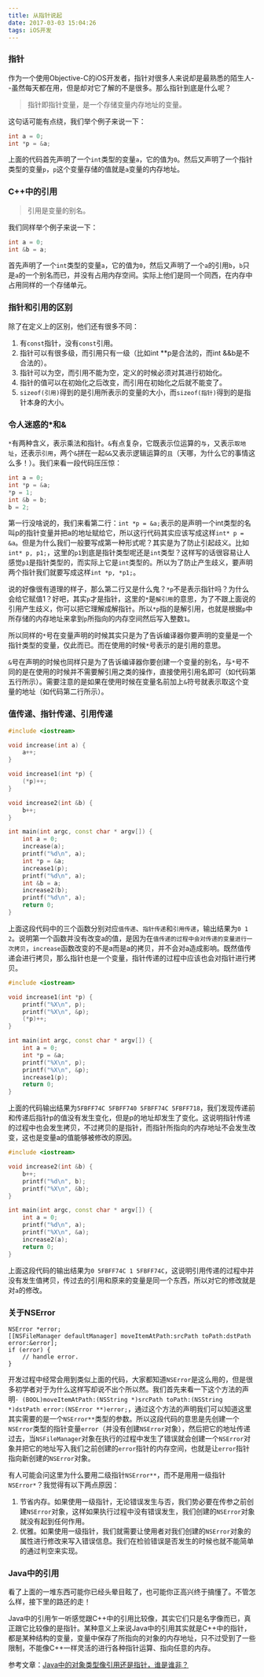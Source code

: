 ```yaml
---
title: 从指针说起
date: 2017-03-03 15:04:26
tags: iOS开发
---
```


### 指针
作为一个使用Objective-C的iOS开发者，指针对很多人来说却是最熟悉的陌生人--虽然每天都在用，但是却对它了解的不是很多。那么指针到底是什么呢？

> 指针即指针变量，是一个存储变量内存地址的变量。

这句话可能有点绕，我们举个例子来说一下：

```c
int a = 0;
int *p = &a;
```
上面的代码首先声明了一个`int`类型的变量`a`，它的值为`0`。然后又声明了一个指针类型的变量`p`，`p`这个变量存储的值就是`a`变量的内存地址。

### C++中的引用
> 引用是变量的别名。

我们同样举个例子来说一下：
```cpp
int a = 0;
int &b = a;
```
首先声明了一个`int`类型的变量`a`，它的值为`0`，然后又声明了一个`a`的引用`b`，`b`只是`a`的一个别名而已，并没有占用内存空间。实际上他们是同一个同西，在内存中占用同样的一个存储单元。

### 指针和引用的区别
除了在定义上的区别，他们还有很多不同：
1. 有`const`指针，没有`const`引用。
2. 指针可以有很多级，而引用只有一级（比如int **p是合法的，而int &&b是不合法的）。
3. 指针可以为空，而引用不能为空，定义的时候必须对其进行初始化。
4. 指针的值可以在初始化之后改变，而引用在初始化之后就不能变了。
5. `sizeof(引用)`得到的是引用所表示的变量的大小，而`sizeof(指针)`得到的是指针本身的大小。

### 令人迷惑的*和&
`*`有两种含义，表示乘法和指针。`&`有点复杂，它既表示位运算的`与`，又表示`取地址`，还表示`引用`，两个`&`拼在一起`&&`又表示逻辑运算的`且`（天哪，为什么它的事情这么多！）。我们来看一段代码压压惊：
```cpp
int a = 0;
int *p = &a;
*p = 1;
int &b = b;
b = 2;
```
第一行没啥说的，我们来看第二行：`int *p = &a;`表示的是声明一个int类型的名叫p的指针变量并把a的地址赋给它，所以这行代码其实应该写成这样`int* p = &a`。但是为什么我们一般要写成第一种形式呢？其实是为了防止引起歧义。比如`int* p, p1;`，这里的`p1`到底是指针类型呢还是`int`类型？这样写的话很容易让人感觉`p1`是指针类型的，而实际上它是`int`类型的。所以为了防止产生歧义，要声明两个指针我们就要写成这样`int *p, *p1;`。

说的好像很有道理的样子，那么第二行又是什么鬼？`*p`不是表示指针吗？为什么会给它赋值1？好吧，其实`p`才是指针，这里的`*`是`解引用`的意思，为了不跟上面说的引用产生歧义，你可以把它理解成解指针。所以`*p`指的是解引用，也就是根据`p`中所存储的内存地址来拿到`p`所指向的内存空间然后写入整数`1`。

所以同样的`*`号在变量声明的时候其实只是为了告诉编译器你要声明的变量是一个指针类型的变量，仅此而已。而在使用的时候`*`号表示的是引用的意思。

`&`号在声明的时候也同样只是为了告诉编译器你要创建一个变量的别名，与`*`号不同的是在使用的时候并不需要解引用之类的操作，直接使用引用名即可（如代码第五行所示）。需要注意的是如果在使用时候在变量名前加上`&`符号就表示取这个变量的地址（如代码第二行所示）。

### 值传递、指针传递、引用传递
```cpp
#include <iostream>

void increase(int a) {
    a++;
}

void increase1(int *p) {
    (*p)++;
}

void increase2(int &b) {
    b++;
}

int main(int argc, const char * argv[]) {
    int a = 0;
    increase(a);
    printf("%d\n", a);
    int *p = &a;
    increase1(p);
    printf("%d\n", a);
    int &b = a;
    increase2(b);
    printf("%d\n", a);
    return 0;
}
```
上面这段代码中的三个函数分别对应`值传递`、`指针传递`和`引用传递`，输出结果为`0 1 2`。说明第一个函数并没有改变a的值，是因为在`值传递的过程中会对传递的变量进行一次拷贝`，`increase`函数改变的不是a而是a的拷贝，并不会对a造成影响。既然值传递会进行拷贝，那么指针也是一个变量，指针传递的过程中应该也会对指针进行拷贝。

```cpp
#include <iostream>

void increase1(int *p) {
    printf("%X\n", p);
    printf("%X\n", &p);
    (*p)++;
}

int main(int argc, const char * argv[]) {
    int a = 0;
    int *p = &a;
    printf("%X\n", p);
    printf("%X\n", &p);
    increase1(p);
    return 0;
}
```
上面的代码输出结果为`5FBFF74C 5FBFF740 5FBFF74C 5FBFF718`，我们发现传递前和传递后指针p的值没有发生变化，但是p的地址却发生了变化。这说明指针传递的过程中也会发生拷贝，不过拷贝的是指针，而指针所指向的内存地址不会发生改变，这也是变量a的值能够被修改的原因。

```cpp
#include <iostream>

void increase2(int &b) {
    b++;
    printf("%d\n", b);
    printf("%X\n", &b);
}

int main(int argc, const char * argv[]) {
    int a = 0;
    printf("%d\n", a);
    printf("%X\n", &a);
    increase2(a);
    return 0;
}
```
上面这段代码的输出结果为`0 5FBFF74C 1 5FBFF74C`，这说明引用传递的过程中并没有发生值拷贝，传过去的引用和原来的变量是同一个东西，所以对它的修改就是对`a`的修改。

### 关于NSError
```objc
NSError *error;
[[NSFileManager defaultManager] moveItemAtPath:srcPath toPath:dstPath error:&error];
if (error) {
    // handle error.
}
```
开发过程中经常会用到类似上面的代码，大家都知道`NSError`是这么用的，但是很多初学者对于为什么这样写却说不出个所以然。我们首先来看一下这个方法的声明`- (BOOL)moveItemAtPath:(NSString *)srcPath toPath:(NSString *)dstPath error:(NSError **)error;`，通过这个方法的声明我们可以知道这里其实需要的是一个`NSError**`类型的参数。所以这段代码的意思是先创建一个`NSError`类型的指针变量`error`（并没有创建`NSError`对象），然后把它的地址传递过去，当`NSFileManager`对象在执行的过程中发生了错误就会创建一个`NSError`对象并把它的地址写入我们之前创建的`error`指针的内存空间，也就是让`error`指针指向新创建的`NSError`对象。

有人可能会问这里为什么要用二级指针`NSError**`，而不是用用一级指针`NSError*`？我觉得有以下两点原因：
1. 节省内存。如果使用一级指针，无论错误发生与否，我们势必要在传参之前创建`NSError`对象，这样如果执行过程中没有错误发生，我们创建的`NSError`对象就没有起到任何作用。
2. 优雅。如果使用一级指针，我们就需要让使用者对我们创建的`NSError`对象的属性进行修改来写入错误信息。我们在检验错误是否发生的时候也就不能简单的通过判空来实现。

### Java中的引用
看了上面的一堆东西可能你已经头晕目眩了，也可能你正高兴终于搞懂了。不管怎么样，接下里的路还的走！

Java中的引用乍一听感觉跟C++中的引用比较像，其实它们只是名字像而已，真正跟它比较像的是指针。某种意义上来说Java中的引用其实就是C++中的指针，都是某种结构的变量，变量中保存了所指向的对象的内存地址，只不过受到了一些限制，不能像C++一样灵活的进行各种指针运算、指向任意的内存。


参考文章：[Java中的对象类型像引用还是指针，谁是谁非？](http://blog.csdn.net/linyt/article/details/1573864)